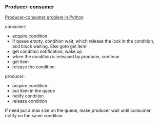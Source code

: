

### Producer-consumer
[Producer-consumer problem in Python](http://agiliq.com/blog/2013/10/producer-consumer-problem-in-python/)

consumer:
- acquire condition
- if queue empty, condition wait, which release the lock in the condition, and block waiting. Else goto get item
- get condition notification, wake up
- when the condition is released by producer, continue
- get item
- release the condition

producer:
- acquire condition
- put item in the queue
- notify condition
- release condition

If need put a max size on the queue, make producer wait until consumer notify on the same condition


